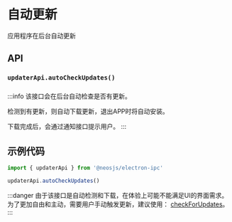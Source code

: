 # 自动更新

应用程序在后台自动更新


## API
### `updaterApi.autoCheckUpdates()`
### 

:::info
该接口会在后台自动检查是否有更新。

检测到有更新，则自动下载更新，退出APP时将自动安装。

下载完成后，会通过通知接口提示用户。
:::

## 示例代码
```js
import { updaterApi } from '@neosjs/electron-ipc'

updaterApi.autoCheckUpdates()
```

:::danger
由于该接口是自动检测和下载，在体验上可能不能满足UI的界面需求。为了更加自由和主动，需要用户手动触发更新，建议使用： [checkForUpdates](updater/checkForUpdates.html)。
:::
